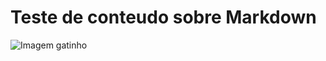 # Teste de conteudo sobre Markdown
![Imagem gatinho](https://cdn.discordapp.com/attachments/839706431724322857/1279557555709804605/Imagem_do_WhatsApp_de_2024-01-06_as_19.58.41_2b95dc8f.jpg?ex=66d4e056&is=66d38ed6&hm=58b641c54558fd4626a6be688b1d84a3f2559a5c3ff397bb246cdb77ab5b76cf&)
